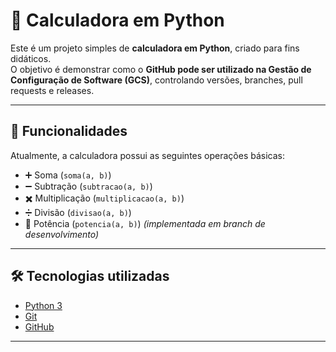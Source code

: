 # 📌 Calculadora em Python

Este é um projeto simples de **calculadora em Python**, criado para fins didáticos.  
O objetivo é demonstrar como o **GitHub pode ser utilizado na Gestão de Configuração de Software (GCS)**, controlando versões, branches, pull requests e releases.

---

## 🚀 Funcionalidades
Atualmente, a calculadora possui as seguintes operações básicas:

- ➕ Soma (`soma(a, b)`)
- ➖ Subtração (`subtracao(a, b)`)
- ✖️ Multiplicação (`multiplicacao(a, b)`)
- ➗ Divisão (`divisao(a, b)`)
- 🔼 Potência (`potencia(a, b)`) *(implementada em branch de desenvolvimento)*

---

## 🛠️ Tecnologias utilizadas
- [Python 3](https://www.python.org/)  
- [Git](https://git-scm.com/)  
- [GitHub](https://github.com/)  

---

